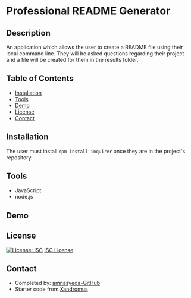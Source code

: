 # Professional README Generator 

## Description 
An application which allows the user to create a README file using their local command line. They will be asked questions regarding their project and a file will be created for them in the results folder. 


## Table of Contents 
* [Installation](#installation)
* [Tools](#tools)
* [Demo](#demo)
* [License](#license)
* [Contact](#contact)

## Installation
The user must install `npm install inquirer` once they are in the project's repository.

## Tools
* JavaScript
* node.js

## Demo

## License 
[![License: ISC](https://img.shields.io/badge/License-ISC-blue.svg)](https://opensource.org/licenses/ISC)
[ISC License](https://www.isc.org/licenses/)


## Contact 

* Completed by: [amnasyeda-GitHub](https://github.com/amnasyeda)
* Starter code from [Xandromus](https://github.com/coding-boot-camp/potential-enigma)

 



